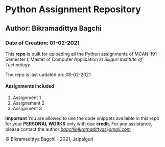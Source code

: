 # Python Assignment Repository
## Author: Bikramadittya Bagchi
### Date of Creation: 01-02-2021

This **repo** is built for uploading all the Python assignments of MCAN-191 - Semester I, Master of Computer Application at *Siliguri Institute of Technology*

The repo is last updated on: 08-02-2021

#### Assignments included
1. Assignment 1
2. Assignement 2
3. Assignment 3

**Important**
You are allowed to use the code snippets available in this repo for your **PERSONAL WORKS** only with due **credit**.
For any assistance, please contact the author *bagchibikramadittya@gmail.com*

&copy; Bikramadittya Bagchi - 2021, Jalpaiguri
